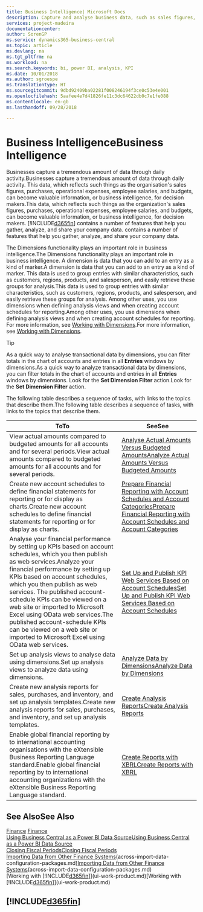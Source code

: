 ```yaml
---
title: Business Intelligence| Microsoft Docs
description: Capture and analyse business data, such as sales figures, purchases, operational expenses, employee salaries, and budgets, that can be valuable information for business intelligence or for decision making.
services: project-madeira
documentationcenter: 
author: SorenGP
ms.service: dynamics365-business-central
ms.topic: article
ms.devlang: na
ms.tgt_pltfrm: na
ms.workload: na
ms.search.keywords: bi, power BI, analysis, KPI
ms.date: 10/01/2018
ms.author: sgroespe
ms.translationtype: HT
ms.sourcegitcommit: 9dbd92409ba02281f008246194f3ce0c53e4e001
ms.openlocfilehash: 5aafee4e7d41826fe11c3dc64622db0c7e1fe088
ms.contentlocale: en-gb
ms.lasthandoff: 09/28/2018

---
```

# <a name="business-intelligence"></a><span data-ttu-id="85b17-103">Business Intelligence</span><span class="sxs-lookup"><span data-stu-id="85b17-103">Business Intelligence</span></span>
<span data-ttu-id="85b17-104">Businesses capture a tremendous amount of data through daily activity.</span><span class="sxs-lookup"><span data-stu-id="85b17-104">Businesses capture a tremendous amount of data through daily activity.</span></span> <span data-ttu-id="85b17-105">This data, which reflects such things as the organisation's sales figures, purchases, operational expenses, employee salaries, and budgets, can become valuable information, or business intelligence, for decision makers.</span><span class="sxs-lookup"><span data-stu-id="85b17-105">This data, which reflects such things as the organization's sales figures, purchases, operational expenses, employee salaries, and budgets, can become valuable information, or business intelligence, for decision makers.</span></span> [!INCLUDE[d365fin](includes/d365fin_md.md)] <span data-ttu-id="85b17-106">contains a number of features that help you gather, analyze, and share your company data.</span><span class="sxs-lookup"><span data-stu-id="85b17-106"> contains a number of features that help you gather, analyze, and share your company data.</span></span>

<span data-ttu-id="85b17-107">The Dimensions functionality plays an important role in business intelligence.</span><span class="sxs-lookup"><span data-stu-id="85b17-107">The Dimensions functionality plays an important role in business intelligence.</span></span> <span data-ttu-id="85b17-108">A dimension is data that you can add to an entry as a kind of marker.</span><span class="sxs-lookup"><span data-stu-id="85b17-108">A dimension is data that you can add to an entry as a kind of marker.</span></span> <span data-ttu-id="85b17-109">This data is used to group entries with similar characteristics, such as customers, regions, products, and salesperson, and easily retrieve these groups for analysis.</span><span class="sxs-lookup"><span data-stu-id="85b17-109">This data is used to group entries with similar characteristics, such as customers, regions, products, and salesperson, and easily retrieve these groups for analysis.</span></span> <span data-ttu-id="85b17-110">Among other uses, you use dimensions  when defining analysis views and when creating account schedules for reporting.</span><span class="sxs-lookup"><span data-stu-id="85b17-110">Among other uses, you use dimensions  when defining analysis views and when creating account schedules for reporting.</span></span> <span data-ttu-id="85b17-111">For more information, see [Working with Dimensions](finance-dimensions.md).</span><span class="sxs-lookup"><span data-stu-id="85b17-111">For more information, see [Working with Dimensions](finance-dimensions.md).</span></span>

> [!TIP]
> <span data-ttu-id="85b17-112">As a quick way to analyse transactional data by dimensions, you can filter totals in the chart of accounts and entries in all **Entries** windows by dimensions.</span><span class="sxs-lookup"><span data-stu-id="85b17-112">As a quick way to analyze transactional data by dimensions, you can filter totals in the chart of accounts and entries in all **Entries** windows by dimensions.</span></span> <span data-ttu-id="85b17-113">Look for the **Set Dimension Filter** action.</span><span class="sxs-lookup"><span data-stu-id="85b17-113">Look for the **Set Dimension Filter** action.</span></span>  

<span data-ttu-id="85b17-114">The following table describes a sequence of tasks, with links to the topics that describe them.</span><span class="sxs-lookup"><span data-stu-id="85b17-114">The following table describes a sequence of tasks, with links to the topics that describe them.</span></span>  

| <span data-ttu-id="85b17-115">To</span><span class="sxs-lookup"><span data-stu-id="85b17-115">To</span></span> | <span data-ttu-id="85b17-116">See</span><span class="sxs-lookup"><span data-stu-id="85b17-116">See</span></span> |
| --- | --- |
|<span data-ttu-id="85b17-117">View actual amounts compared to budgeted amounts for all accounts and for several periods.</span><span class="sxs-lookup"><span data-stu-id="85b17-117">View actual amounts compared to budgeted amounts for all accounts and for several periods.</span></span>|[<span data-ttu-id="85b17-118">Analyse Actual Amounts Versus Budgeted Amounts</span><span class="sxs-lookup"><span data-stu-id="85b17-118">Analyze Actual Amounts Versus Budgeted Amounts</span></span>](bi-how-analyze-actual-versus-budget.md)|
|<span data-ttu-id="85b17-119">Create new account schedules to define financial statements for reporting or for display as charts.</span><span class="sxs-lookup"><span data-stu-id="85b17-119">Create new account schedules to define financial statements for reporting or for display as charts.</span></span>|[<span data-ttu-id="85b17-120">Prepare Financial Reporting with Account Schedules and Account Categories</span><span class="sxs-lookup"><span data-stu-id="85b17-120">Prepare Financial Reporting with Account Schedules and Account Categories</span></span>](bi-how-work-account-schedule.md)|
|<span data-ttu-id="85b17-121">Analyse your financial performance by setting up KPIs based on account schedules, which you then publish as web services.</span><span class="sxs-lookup"><span data-stu-id="85b17-121">Analyze your financial performance by setting up KPIs based on account schedules, which you then publish as web services.</span></span> <span data-ttu-id="85b17-122">The published account-schedule KPIs can be viewed on a web site or imported to Microsoft Excel using OData web services.</span><span class="sxs-lookup"><span data-stu-id="85b17-122">The published account-schedule KPIs can be viewed on a web site or imported to Microsoft Excel using OData web services.</span></span>|[<span data-ttu-id="85b17-123">Set Up and Publish KPI Web Services Based on Account Schedules</span><span class="sxs-lookup"><span data-stu-id="85b17-123">Set Up and Publish KPI Web Services Based on Account Schedules</span></span>](bi-how-to-set-up-and-publish-kpi-web-services-based-on-account-schedules.md)|
|<span data-ttu-id="85b17-124">Set up analysis views to analyse data using dimensions.</span><span class="sxs-lookup"><span data-stu-id="85b17-124">Set up analysis views to analyze data using dimensions.</span></span>|[<span data-ttu-id="85b17-125">Analyze Data by Dimensions</span><span class="sxs-lookup"><span data-stu-id="85b17-125">Analyze Data by Dimensions</span></span>](bi-how-analyze-data-dimension.md)|
|<span data-ttu-id="85b17-126">Create new analysis reports for sales, purchases, and inventory, and set up analysis templates.</span><span class="sxs-lookup"><span data-stu-id="85b17-126">Create new analysis reports for sales, purchases, and inventory, and set up analysis templates.</span></span>|[<span data-ttu-id="85b17-127">Create Analysis Reports</span><span class="sxs-lookup"><span data-stu-id="85b17-127">Create Analysis Reports</span></span>](bi-how-create-analysis-views-reports.md)|
|<span data-ttu-id="85b17-128">Enable global financial reporting by to international accounting organisations with the eXtensible Business Reporting Language standard.</span><span class="sxs-lookup"><span data-stu-id="85b17-128">Enable global financial reporting by to international accounting organizations with the eXtensible Business Reporting Language standard.</span></span>|[<span data-ttu-id="85b17-129">Create Reports with XBRL</span><span class="sxs-lookup"><span data-stu-id="85b17-129">Create Reports with XBRL</span></span>](bi-create-reports-with-xbrl.md)|

## <a name="see-also"></a><span data-ttu-id="85b17-130">See Also</span><span class="sxs-lookup"><span data-stu-id="85b17-130">See Also</span></span>
<span data-ttu-id="85b17-131">[Finance](finance.md)  </span><span class="sxs-lookup"><span data-stu-id="85b17-131">[Finance](finance.md)  </span></span>  
[<span data-ttu-id="85b17-132">Using Business Central as a Power BI Data Source</span><span class="sxs-lookup"><span data-stu-id="85b17-132">Using Business Central as a Power BI Data Source</span></span>](across-how-use-financials-data-source-powerbi.md)  
[<span data-ttu-id="85b17-133">Closing Fiscal Periods</span><span class="sxs-lookup"><span data-stu-id="85b17-133">Closing Fiscal Periods</span></span>](year-close-years-periods.md)  
<span data-ttu-id="85b17-134">[Importing Data from Other Finance Systems](across-import-data-configuration-packages.md)(across-import-data-configuration-packages.md)</span><span class="sxs-lookup"><span data-stu-id="85b17-134">[Importing Data from Other Finance Systems](across-import-data-configuration-packages.md)(across-import-data-configuration-packages.md)</span></span>  
<span data-ttu-id="85b17-135">[Working with [!INCLUDE[d365fin](includes/d365fin_md.md)]](ui-work-product.md)</span><span class="sxs-lookup"><span data-stu-id="85b17-135">[Working with [!INCLUDE[d365fin](includes/d365fin_md.md)]](ui-work-product.md)</span></span>

## [!INCLUDE[d365fin](includes/free_trial_md.md)]  
 

